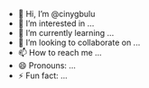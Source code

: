 - 👋 Hi, I’m @cinygbulu
- 👀 I’m interested in ...
- 🌱 I’m currently learning ...
- 💞️ I’m looking to collaborate on ...
- 📫 How to reach me ...
- 😄 Pronouns: ...
- ⚡ Fun fact: ...

<!---
cinygbulu/cinygbulu is a ✨ special ✨ repository because its `README.md` (this file) appears on your GitHub profile.
You can click the Preview link to take a look at your changes.
--->
